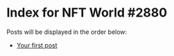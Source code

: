 # Index for NFT World #2880
Posts will be displayed in the order below:

- [Your first post](./001-first.md)

